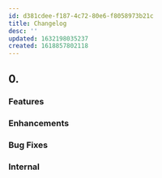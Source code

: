 ```yaml
---
id: d381cdee-f187-4c72-80e6-f8058973b21c
title: Changelog
desc: ''
updated: 1632198035237
created: 1618857802118
---
```


## 0.

### Features

### Enhancements

### Bug Fixes

### Internal
